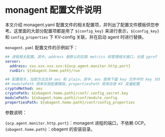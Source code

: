 # monagent 配置文件说明

本文介绍  monagent.yaml 配置文件的相关配置项，并列出了配置文件模板供您参考。这里面的大部分配置项都是用了 `${config_key}` 来进行表示，`${config_key}` 和 `config_properties` 下 KV-config 关联，并在启动 agent 时进行替换。

`monagent.yaml` 配置文件的示例如下：

```yaml
## 进程相关配置。其中，address 是默认的拉取 metrics 和管理相关接口，也是 pprof 调试端口。
server:
  address: xxx.xxx.xxx.xxx:${ocp.agent.monitor.http.port}
  runDir: ${obagent.home.path}/run

## 配置相关，加密方法支持 aes 和 plain。其中，aes 使用下面 key 文件中的 key 对需要加密的配置项进行加密。
## modulePath 用来存放配置模版，propertiesPath 用来存放 KV 变量配置
cryptoMethod: aes
cryptoPath: ${obagent.home.path}/conf/.config_secret.key
modulePath: ${obagent.home.path}/conf/module_config
propertiesPath: ${obagent.home.path}/conf/config_properties
```

参数说明：

`{ocp.agent.monitor.http.port}`：monagent 进程的端口，不依赖 OCP。
`{obagent.home.path}`：obagent 的安装目录。
